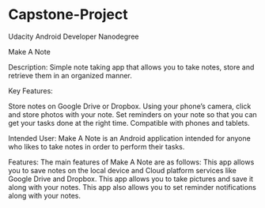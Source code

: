 # Capstone-Project
Udacity Android Developer Nanodegree

Make A Note

Description:
Simple note taking app that allows you to take notes, store and retrieve them in an organized manner.

Key Features:

Store notes on Google Drive or Dropbox. 
Using your phone’s camera, click and store photos with your note.
Set reminders on your note so that you can get your tasks done at the right time.
Compatible with phones and tablets.

Intended User:
Make A Note is an Android application intended for anyone who likes to take notes in order to perform their tasks.

Features:
The main features of Make A Note are as follows:
This app allows you to save notes on the local device and Cloud platform services like Google Drive and Dropbox.
This app allows you to take pictures and save it along with your notes.
This app also allows you to set reminder notifications along with your notes.
